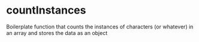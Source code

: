 # countInstances
Boilerplate function that counts the instances of characters (or whatever) in an array and stores the data as an object
